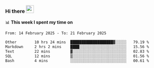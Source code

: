 ### Hi there <a href="https://www.gautamkrishnar.com/"><img src="https://media.giphy.com/media/hvRJCLFzcasrR4ia7z/giphy.gif" width="25px"></a>

📊 **This week I spent my time on**

<!--START_SECTION:waka-->

```txt
From: 14 February 2025 - To: 21 February 2025

Other        10 hrs 24 mins  ███████████████████▓░░░░░   79.19 %
Markdown     2 hrs 2 mins    ████░░░░░░░░░░░░░░░░░░░░░   15.56 %
Text         22 mins         ▓░░░░░░░░░░░░░░░░░░░░░░░░   02.83 %
SQL          12 mins         ▒░░░░░░░░░░░░░░░░░░░░░░░░   01.56 %
Bash         4 mins          ░░░░░░░░░░░░░░░░░░░░░░░░░   00.61 %
```

<!--END_SECTION:waka-->
